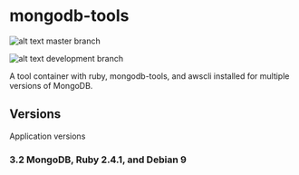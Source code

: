 # mongodb-tools

![alt text](https://travis-ci.org/chriswessells/mongodb-tools.svg?branch=master "TravisCI Build Status") master branch 

![alt text](https://travis-ci.org/chriswessells/mongodb-tools.svg?branch=development "TravisCI Build Status") development branch 

A tool container with ruby, mongodb-tools, and awscli installed for multiple versions of MongoDB.

## Versions

Application versions

### 3.2 MongoDB, Ruby 2.4.1, and Debian 9